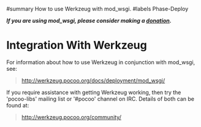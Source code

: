 ﻿#summary How to use Werkzeug with mod\_wsgi.
#labels Phase-Deploy

_**If you are using mod\_wsgi, please consider making a
[donation](HowToContributeBack.md).**_

# Integration With Werkzeug #

For information about how to use Werkzeug in conjunction with mod\_wsgi, see:

> http://werkzeug.pocoo.org/docs/deployment/mod_wsgi/

If you require assistance with getting Werkzeug working, then try the
'pocoo-libs' mailing list or '#pocoo' channel on IRC. Details of both can
be found at:

> http://werkzeug.pocoo.org/community/